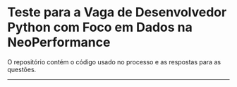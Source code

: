 # Teste para a Vaga de Desenvolvedor Python com Foco em Dados na **NeoPerformance**

O repositório contém o código usado no processo e as respostas para as questões.

---